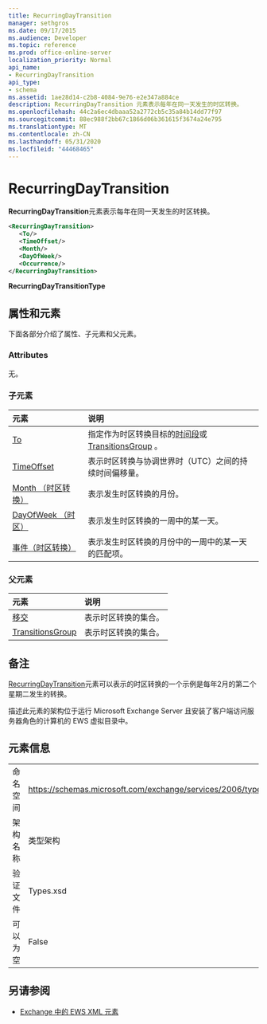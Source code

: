 ```yaml
---
title: RecurringDayTransition
manager: sethgros
ms.date: 09/17/2015
ms.audience: Developer
ms.topic: reference
ms.prod: office-online-server
localization_priority: Normal
api_name:
- RecurringDayTransition
api_type:
- schema
ms.assetid: 1ae28d14-c2b8-4084-9e76-e2e347a884ce
description: RecurringDayTransition 元素表示每年在同一天发生的时区转换。
ms.openlocfilehash: 44c2a6ec4dbaaa52a2772cb5c35a84b14dd77f97
ms.sourcegitcommit: 88ec988f2bb67c1866d06b361615f3674a24e795
ms.translationtype: MT
ms.contentlocale: zh-CN
ms.lasthandoff: 05/31/2020
ms.locfileid: "44468465"
---
```

# <a name="recurringdaytransition"></a>RecurringDayTransition

**RecurringDayTransition**元素表示每年在同一天发生的时区转换。 
  
```xml
<RecurringDayTransition>
   <To/>
   <TimeOffset/>
   <Month/>
   <DayOfWeek/>
   <Occurrence/>
</RecurringDayTransition>
```

 **RecurringDayTransitionType**
## <a name="attributes-and-elements"></a>属性和元素

下面各部分介绍了属性、子元素和父元素。
  
### <a name="attributes"></a>Attributes

无。
  
### <a name="child-elements"></a>子元素

|**元素**|**说明**|
|:-----|:-----|
|[To](to.md) <br/> |指定作为时区转换目标的[时间段](period.md)或[TransitionsGroup](transitionsgroup.md) 。  <br/> |
|[TimeOffset](timeoffset.md) <br/> |表示时区转换与协调世界时（UTC）之间的持续时间偏移量。  <br/> |
|[Month （时区转换）](month-time-zone-transition.md) <br/> |表示发生时区转换的月份。  <br/> |
|[DayOfWeek （时区）](dayofweek-timezone.md) <br/> |表示发生时区转换的一周中的某一天。  <br/> |
|[事件（时区转换）](occurrence-time-zone-transition.md) <br/> |表示发生时区转换的月份中的一周中的某一天的匹配项。  <br/> |
   
### <a name="parent-elements"></a>父元素

|**元素**|**说明**|
|:-----|:-----|
|[移交](transitions.md) <br/> |表示时区转换的集合。  <br/> |
|[TransitionsGroup](transitionsgroup.md) <br/> |表示时区转换的集合。  <br/> |
   
## <a name="remarks"></a>备注

[RecurringDayTransition](recurringdaytransition.md)元素可以表示的时区转换的一个示例是每年2月的第二个星期二发生的转换。 
  
描述此元素的架构位于运行 Microsoft Exchange Server 且安装了客户端访问服务器角色的计算机的 EWS 虚拟目录中。
  
## <a name="element-information"></a>元素信息

|||
|:-----|:-----|
|命名空间  <br/> |https://schemas.microsoft.com/exchange/services/2006/types  <br/> |
|架构名称  <br/> |类型架构  <br/> |
|验证文件  <br/> |Types.xsd  <br/> |
|可以为空  <br/> |False  <br/> |
   
## <a name="see-also"></a>另请参阅



- [Exchange 中的 EWS XML 元素](ews-xml-elements-in-exchange.md)

